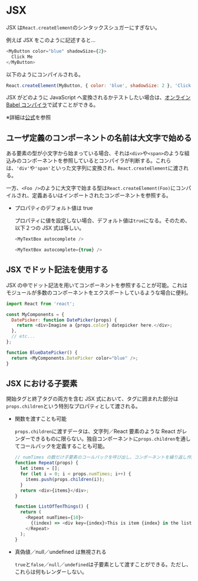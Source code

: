 # JSX

JSX は`React.createElement`のシンタックスシュガーにすぎない。

例えば JSX をこのように記述すると…

```js
<MyButton color="blue" shadowSize={2}>
  Click Me
</MyButton>
```

以下のようにコンパイルされる。

```js
React.createElement(MyButton, { color: 'blue', shadowSize: 2 }, 'Click Me');
```

JSX がどのように JavaScript へ変換されるかテストしたい場合は、[オンライン Babel コンパイラ](https://babeljs.io/repl/#?presets=react&code_lz=GYVwdgxgLglg9mABACwKYBt1wBQEpEDeAUIogE6pQhlIA8AJjAG4B8AEhlogO5xnr0AhLQD0jVgG4iAXyJA)で試すことができる。

※詳細は[公式](https://ja.reactjs.org/docs/jsx-in-depth.html)を参照

## ユーザ定義のコンポーネントの名前は大文字で始める

ある要素の型が小文字から始まっている場合、それは`<div>`や`<span>`のような組込みのコンポーネントを参照しているとコンパイラが判断する。これらは、`'div'`や`'span'`といった文字列に変換され、`React.createElement`に渡される。

一方、`<Foo />`のように大文字で始まる型は`React.createElement(Foo)`にコンパイルされ、定義あるいはインポートされたコンポーネントを参照する。

- プロパティのデフォルト値は true

  プロパティに値を設定しない場合、デフォルト値は`true`になる。そのため、以下２つの JSX 式は等しい。

  ```js
  <MyTextBox autocomplete />

  <MyTextBox autocomplete={true} />
  ```

## JSX でドット記法を使用する

JSX の中でドット記法を用いてコンポーネントを参照することが可能。これはモジュールが多数のコンポーネントをエクスポートしているような場合に便利。

```js
import React from 'react';

const MyComponents = {
  DatePicker: function DatePicker(props) {
    return <div>Imagine a {props.color} datepicker here.</div>;
  },
  // etc...
};

function BlueDatePicker() {
  return <MyComponents.DatePicker color="blue" />;
}
```

## JSX における子要素

開始タグと終了タグの両方を含む JSX 式において、タグに囲まれた部分は`props.children`という特別なプロパティとして渡される。

- 関数を渡すことも可能

  `props.children`に渡すデータは、文字列／React 要素のような React がレンダーできるものに限らない。独自コンポーネントに`props.children`を通してコールバックを定義することも可能。

  ```js
  // numTimes の数だけ子要素のコールバックを呼び出し、コンポーネントを繰り返し作成する
  function Repeat(props) {
    let items = [];
    for (let i = 0; i < props.numTimes; i++) {
      items.push(props.children(i));
    }
    return <div>{items}</div>;
  }

  function ListOfTenThings() {
    return (
      <Repeat numTimes={10}>
        {(index) => <div key={index}>This is item {index} in the list</div>}
      </Repeat>
    );
  }
  ```

- 真偽値／null／undefined は無視される

  `true`と`false`／`null`／`undefined`は子要素として渡すことができる。ただし、これらは何もレンダーしない。
